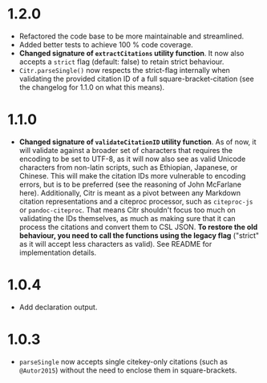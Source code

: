# 1.2.0

- Refactored the code base to be more maintainable and streamlined.
- Added better tests to achieve 100 % code coverage.
- **Changed signature of `extractCitations` utility function**. It now also accepts a `strict` flag (default: false) to retain strict behaviour.
- `Citr.parseSingle()` now respects the strict-flag internally when validating the provided citation ID of a full square-bracket-citation (see the changelog for 1.1.0 on what this means).

# 1.1.0

- **Changed signature of `validateCitationID` utility function**. As of now, it will validate against a broader set of characters that requires the encoding to be set to UTF-8, as it will now also see as valid Unicode characters from non-latin scripts, such as Ethiopian, Japanese, or Chinese. This will make the citation IDs more vulnerable to encoding errors, but is to be preferred (see the reasoning of John McFarlane here). Additionally, Citr is meant as a pivot between any Markdown citation representations and a citeproc processor, such as `citeproc-js` or `pandoc-citeproc`. That means Citr shouldn't focus too much on validating the IDs themselves, as much as making sure that it can process the citations and convert them to CSL JSON. **To restore the old behaviour, you need to call the functions using the legacy flag** ("strict" as it will accept less characters as valid). See README for implementation details.

# 1.0.4

- Add declaration output.

# 1.0.3

- `parseSingle` now accepts single citekey-only citations (such as `@Autor2015`) without the need to enclose them in square-brackets.

